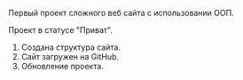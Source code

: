 
 Первый проект сложного веб сайта с использовании ООП.
 
 Проект в статусе "Приват".

 1. Создана структура сайта.
 2. Сайт загружен на GitHub.
 3. Обновление проекта.